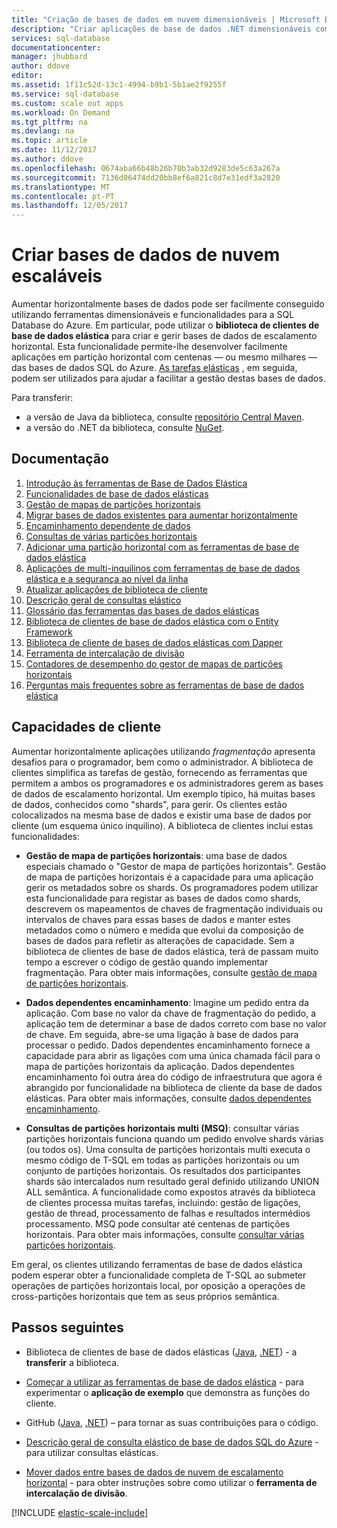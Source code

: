 ```yaml
---
title: "Criação de bases de dados em nuvem dimensionáveis | Microsoft Docs"
description: "Criar aplicações de base de dados .NET dimensionáveis com a biblioteca de clientes de base de dados elástica"
services: sql-database
documentationcenter: 
manager: jhubbard
author: ddove
editor: 
ms.assetid: 1f11c52d-13c1-4994-b9b1-5b1ae2f9255f
ms.service: sql-database
ms.custom: scale out apps
ms.workload: On Demand
ms.tgt_pltfrm: na
ms.devlang: na
ms.topic: article
ms.date: 11/12/2017
ms.author: ddove
ms.openlocfilehash: 0674aba66b48b26b70b3ab32d9283de5c63a267a
ms.sourcegitcommit: 7136d06474dd20bb8ef6a821c8d7e31edf3a2820
ms.translationtype: MT
ms.contentlocale: pt-PT
ms.lasthandoff: 12/05/2017
---
```

# <a name="building-scalable-cloud-databases"></a>Criar bases de dados de nuvem escaláveis
Aumentar horizontalmente bases de dados pode ser facilmente conseguido utilizando ferramentas dimensionáveis e funcionalidades para a SQL Database do Azure. Em particular, pode utilizar o **biblioteca de clientes de base de dados elástica** para criar e gerir bases de dados de escalamento horizontal. Esta funcionalidade permite-lhe desenvolver facilmente aplicações em partição horizontal com centenas — ou mesmo milhares — das bases de dados SQL do Azure. [As tarefas elásticas](sql-database-elastic-jobs-powershell.md) , em seguida, podem ser utilizados para ajudar a facilitar a gestão destas bases de dados.

Para transferir:
* a versão de Java da biblioteca, consulte [repositório Central Maven](https://search.maven.org/#search%7Cga%7C1%7Celastic-db-tools).
* a versão do .NET da biblioteca, consulte [NuGet](https://www.nuget.org/packages/Microsoft.Azure.SqlDatabase.ElasticScale.Client/).

## <a name="documentation"></a>Documentação
1. [Introdução às ferramentas de Base de Dados Elástica](sql-database-elastic-scale-get-started.md)
2. [Funcionalidades de base de dados elásticas](sql-database-elastic-scale-introduction.md)
3. [Gestão de mapas de partições horizontais](sql-database-elastic-scale-shard-map-management.md)
4. [Migrar bases de dados existentes para aumentar horizontalmente](sql-database-elastic-convert-to-use-elastic-tools.md)
5. [Encaminhamento dependente de dados](sql-database-elastic-scale-data-dependent-routing.md)
6. [Consultas de várias partições horizontais](sql-database-elastic-scale-multishard-querying.md)
7. [Adicionar uma partição horizontal com as ferramentas de base de dados elástica](sql-database-elastic-scale-add-a-shard.md)
8. [Aplicações de multi-inquilinos com ferramentas de base de dados elástica e a segurança ao nível da linha](sql-database-elastic-tools-multi-tenant-row-level-security.md)
9. [Atualizar aplicações de biblioteca de cliente](sql-database-elastic-scale-upgrade-client-library.md) 
10. [Descrição geral de consultas elástico](sql-database-elastic-query-overview.md)
11. [Glossário das ferramentas das bases de dados elásticas](sql-database-elastic-scale-glossary.md)
12. [Biblioteca de clientes de base de dados elástica com o Entity Framework](sql-database-elastic-scale-use-entity-framework-applications-visual-studio.md)
13. [Biblioteca de cliente de bases de dados elásticas com Dapper](sql-database-elastic-scale-working-with-dapper.md)
14. [Ferramenta de intercalação de divisão](sql-database-elastic-scale-overview-split-and-merge.md)
15. [Contadores de desempenho do gestor de mapas de partições horizontais](sql-database-elastic-database-client-library.md) 
16. [Perguntas mais frequentes sobre as ferramentas de base de dados elástica](sql-database-elastic-scale-faq.md)

## <a name="client-capabilities"></a>Capacidades de cliente
Aumentar horizontalmente aplicações utilizando *fragmentação* apresenta desafios para o programador, bem como o administrador. A biblioteca de clientes simplifica as tarefas de gestão, fornecendo as ferramentas que permitem a ambos os programadores e os administradores gerem as bases de dados de escalamento horizontal. Um exemplo típico, há muitas bases de dados, conhecidos como "shards", para gerir. Os clientes estão colocalizados na mesma base de dados e existir uma base de dados por cliente (um esquema único inquilino). A biblioteca de clientes inclui estas funcionalidades:

- **Gestão de mapa de partições horizontais**: uma base de dados especiais chamado o "Gestor de mapa de partições horizontais". Gestão de mapa de partições horizontais é a capacidade para uma aplicação gerir os metadados sobre os shards. Os programadores podem utilizar esta funcionalidade para registar as bases de dados como shards, descrevem os mapeamentos de chaves de fragmentação individuais ou intervalos de chaves para essas bases de dados e manter estes metadados como o número e medida que evolui da composição de bases de dados para refletir as alterações de capacidade. Sem a biblioteca de clientes de base de dados elástica, terá de passam muito tempo a escrever o código de gestão quando implementar fragmentação. Para obter mais informações, consulte [gestão de mapa de partições horizontais](sql-database-elastic-scale-shard-map-management.md).

- **Dados dependentes encaminhamento**: Imagine um pedido entra da aplicação. Com base no valor da chave de fragmentação do pedido, a aplicação tem de determinar a base de dados correto com base no valor de chave. Em seguida, abre-se uma ligação à base de dados para processar o pedido. Dados dependentes encaminhamento fornece a capacidade para abrir as ligações com uma única chamada fácil para o mapa de partições horizontais da aplicação. Dados dependentes encaminhamento foi outra área do código de infraestrutura que agora é abrangido por funcionalidade na biblioteca de cliente da base de dados elásticas. Para obter mais informações, consulte [dados dependentes encaminhamento](sql-database-elastic-scale-data-dependent-routing.md).
- **Consultas de partições horizontais multi (MSQ)**: consultar várias partições horizontais funciona quando um pedido envolve shards várias (ou todos os). Uma consulta de partições horizontais multi executa o mesmo código de T-SQL em todas as partições horizontais ou um conjunto de partições horizontais. Os resultados dos participantes shards são intercalados num resultado geral definido utilizando UNION ALL semântica. A funcionalidade como expostos através da biblioteca de clientes processa muitas tarefas, incluindo: gestão de ligações, gestão de thread, processamento de falhas e resultados intermédios processamento. MSQ pode consultar até centenas de partições horizontais. Para obter mais informações, consulte [consultar várias partições horizontais](sql-database-elastic-scale-multishard-querying.md).

Em geral, os clientes utilizando ferramentas de base de dados elástica podem esperar obter a funcionalidade completa de T-SQL ao submeter operações de partições horizontais local, por oposição a operações de cross-partições horizontais que tem as seus próprios semântica.



## <a name="next-steps"></a>Passos seguintes

- Biblioteca de clientes de base de dados elásticas ([Java](https://search.maven.org/#search%7Cga%7C1%7Ca%3A%22azure-elasticdb-tools%22), [.NET](http://www.nuget.org/packages/Microsoft.Azure.SqlDatabase.ElasticScale.Client/)) - a **transferir** a biblioteca.

- [Começar a utilizar as ferramentas de base de dados elástica](sql-database-elastic-scale-get-started.md) - para experimentar o **aplicação de exemplo** que demonstra as funções do cliente.

- GitHub ([Java](https://github.com/Microsoft/elastic-db-tools-for-java/blob/master/README.md), [.NET](https://github.com/Azure/elastic-db-tools)) – para tornar as suas contribuições para o código.
- [Descrição geral de consulta elástico de base de dados SQL do Azure](sql-database-elastic-query-overview.md) - para utilizar consultas elásticas.

- [Mover dados entre bases de dados de nuvem de escalamento horizontal](sql-database-elastic-scale-overview-split-and-merge.md) - para obter instruções sobre como utilizar o **ferramenta de intercalação de divisão**.



<!-- Additional resources H2 -->

[!INCLUDE [elastic-scale-include](../../includes/elastic-scale-include.md)]


<!--Anchors-->
<!--Image references-->

[1]: ./media/sql-database-elastic-database-client-library/glossary.png

